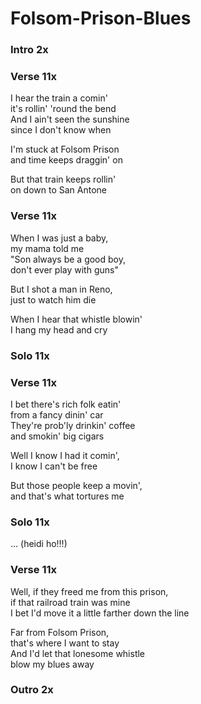 # Folsom-Prison-Blues


### Intro  2x

### Verse  11x
I hear the train a comin'  
it's rollin' 'round the bend  
And I ain't seen the sunshine  
since I don't know when  

I'm stuck at Folsom Prison  
and time keeps draggin' on  

But that train keeps rollin'  
on down to San Antone  

### Verse  11x
When I was just a baby,  
my mama told me  
"Son always be a good boy,  
don't ever play with guns"  

But I shot a man in Reno,  
just to watch him die  

When I hear that whistle blowin'  
I hang my head and cry  

### Solo  11x

### Verse  11x
I bet there's rich folk eatin'  
from a fancy dinin' car  
They're prob'ly drinkin' coffee  
and smokin' big cigars  

Well I know I had it comin',  
I know I can't be free  

But those people keep a movin',  
and that's what tortures me  

### Solo  11x
...
(heidi ho!!!)

### Verse  11x
Well, if they freed me from this prison,  
if that railroad train was mine  
I bet I'd move it a little 
farther down the line  

Far from Folsom Prison,  
that's where I want to stay  
And I'd let that lonesome whistle  
blow my blues away  

### Outro 2x  